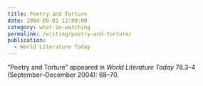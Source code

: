 ```yaml
---
title: Poetry and Torture
date: 2004-09-01 12:00:00
category: what-im-watching
permalink: /writing/poetry-and-torture/
publication:
  - World Literature Today
---
```

“Poetry and Torture” appeared in <em>World Literature Today</em> 78.3–4 (September–December 2004): 68–70.
